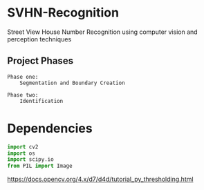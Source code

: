 # SVHN-Recognition
Street View House Number Recognition using computer vision and perception techniques

## Project Phases
```
Phase one: 
    Segmentation and Boundary Creation
    
Phase two: 
    Identification
```
# Dependencies
```python
import cv2
import os
import scipy.io
from PIL import Image
```

https://docs.opencv.org/4.x/d7/d4d/tutorial_py_thresholding.html
